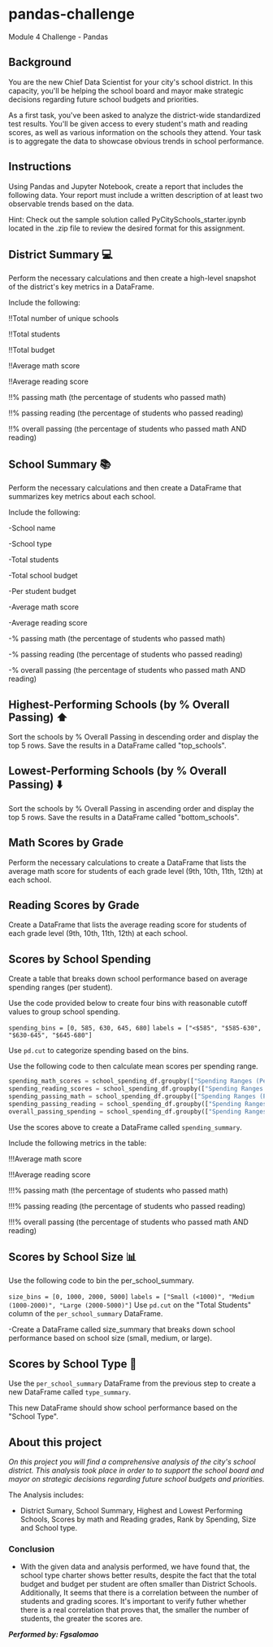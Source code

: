 # pandas-challenge
Module 4 Challenge - Pandas

## Background
You are the new Chief Data Scientist for your city's school district. In this capacity, you'll be helping the school board and mayor make strategic decisions regarding future school budgets and priorities.

As a first task, you've been asked to analyze the district-wide standardized test results. You'll be given access to every student's math and reading scores, as well as various information on the schools they attend. Your task is to aggregate the data to showcase obvious trends in school performance.

## Instructions
Using Pandas and Jupyter Notebook, create a report that includes the following data. Your report must include a written description of at least two observable trends based on the data.

Hint: Check out the sample solution called PyCitySchools_starter.ipynb located in the .zip file to review the desired format for this assignment.

## District Summary :computer:
Perform the necessary calculations and then create a high-level snapshot of the district's key metrics in a DataFrame.

Include the following:

!!Total number of unique schools

!!Total students

!!Total budget

!!Average math score

!!Average reading score

!!% passing math (the percentage of students who passed math)

!!% passing reading (the percentage of students who passed reading)

!!% overall passing (the percentage of students who passed math AND reading)

## School Summary :books: 
Perform the necessary calculations and then create a DataFrame that summarizes key metrics about each school.

Include the following:

-School name

-School type

-Total students

-Total school budget

-Per student budget

-Average math score

-Average reading score

-% passing math (the percentage of students who passed math)

-% passing reading (the percentage of students who passed reading)

-% overall passing (the percentage of students who passed math AND reading)

## Highest-Performing Schools (by % Overall Passing) :arrow_up:

Sort the schools by % Overall Passing in descending order and display the top 5 rows.
Save the results in a DataFrame called "top_schools".

## Lowest-Performing Schools (by % Overall Passing) :arrow_down:

Sort the schools by % Overall Passing in ascending order and display the top 5 rows.
Save the results in a DataFrame called "bottom_schools".

## Math Scores by Grade

Perform the necessary calculations to create a DataFrame that lists the average math score for students of each grade level (9th, 10th, 11th, 12th) at each school.

## Reading Scores by Grade

Create a DataFrame that lists the average reading score for students of each grade level (9th, 10th, 11th, 12th) at each school.

## Scores by School Spending

Create a table that breaks down school performance based on average spending ranges (per student).

Use the code provided below to create four bins with reasonable cutoff values to group school spending.

`spending_bins = [0, 585, 630, 645, 680]`
`labels = ["<$585", "$585-630", "$630-645", "$645-680"]`

Use `pd.cut` to categorize spending based on the bins.

Use the following code to then calculate mean scores per spending range.

```python
spending_math_scores = school_spending_df.groupby(["Spending Ranges (Per Student)"])["Average Math Score"].mean()
spending_reading_scores = school_spending_df.groupby(["Spending Ranges (Per Student)"])["Average Reading Score"].mean()
spending_passing_math = school_spending_df.groupby(["Spending Ranges (Per Student)"])["% Passing Math"].mean()
spending_passing_reading = school_spending_df.groupby(["Spending Ranges (Per Student)"])["% Passing Reading"].mean()
overall_passing_spending = school_spending_df.groupby(["Spending Ranges (Per Student)"])["% Overall Passing"].mean()
```

Use the scores above to create a DataFrame called `spending_summary`.

Include the following metrics in the table:

!!!Average math score

!!!Average reading score

!!!% passing math (the percentage of students who passed math)

!!!% passing reading (the percentage of students who passed reading)

!!!% overall passing (the percentage of students who passed math AND reading)

## Scores by School Size :bar_chart:
Use the following code to bin the per_school_summary.

`size_bins = [0, 1000, 2000, 5000]`
`labels = ["Small (<1000)", "Medium (1000-2000)", "Large (2000-5000)"]`
Use `pd.cut` on the "Total Students" column of the `per_school_summary` DataFrame.

-Create a DataFrame called size_summary that breaks down school performance based on school size (small, medium, or large).

## Scores by School Type :open_file_folder:
Use the `per_school_summary` DataFrame from the previous step to create a new DataFrame called `type_summary`.

This new DataFrame should show school performance based on the "School Type".

## About this project

*On this project you will find a comprehensive analysis of the city's school district. This analysis took place in order to to support the school board and mayor on strategic decisions regarding future school budgets and priorities.*

The Analysis includes: 
- District Sumary, School Summary, Highest and Lowest Performing Schools, Scores by math and Reading grades, Rank by Spending, Size and School type.

### Conclusion

- With the given data and analysis performed, we have found that, the school type charter shows better results, despite the fact that the total budget and budget per student are often smaller than District Schools. Additionally, It seems that there is a correlation between the number of students and grading scores. It's important to verify futher whether there is a real correlation that proves that, the smaller the number of students, the greater the scores are.

***Performed by: Fgsalomao***
